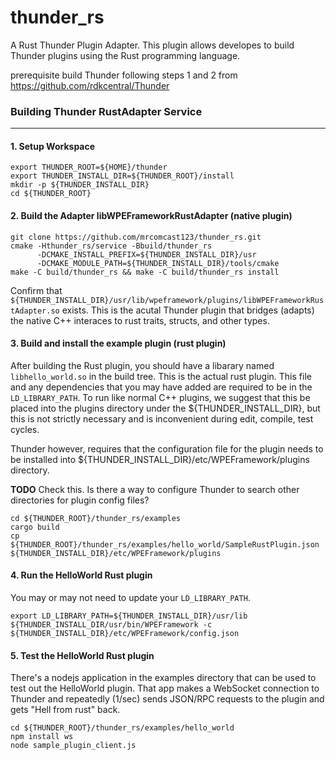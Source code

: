 # thunder_rs

A Rust Thunder Plugin Adapter. This plugin allows developes to build Thunder plugins using the Rust programming language. 

prerequisite build Thunder following steps 1 and 2 from https://github.com/rdkcentral/Thunder

### Building Thunder RustAdapter Service
---

#### **1. Setup Workspace**
```
export THUNDER_ROOT=${HOME}/thunder
export THUNDER_INSTALL_DIR=${THUNDER_ROOT}/install
mkdir -p ${THUNDER_INSTALL_DIR}
cd ${THUNDER_ROOT}
```

#### **2. Build the Adapter libWPEFrameworkRustAdapter (native plugin)**

```
git clone https://github.com/mrcomcast123/thunder_rs.git
cmake -Hthunder_rs/service -Bbuild/thunder_rs 
      -DCMAKE_INSTALL_PREFIX=${THUNDER_INSTALL_DIR}/usr
      -DCMAKE_MODULE_PATH=${THUNDER_INSTALL_DIR}/tools/cmake     
make -C build/thunder_rs && make -C build/thunder_rs install
```

Confirm that `${THUNDER_INSTALL_DIR}/usr/lib/wpeframework/plugins/libWPEFrameworkRustAdapter.so` exists. This is the acutal
Thunder plugin that bridges (adapts) the native C++ interaces to rust traits, structs, and other types.

#### **3. Build and install the example plugin (rust plugin)**

After building the Rust plugin, you should have a libarary named `libhello_world.so` in the build tree. This is the actual rust plugin. This file and any dependencies that you may have added are required to be in the `LD_LIBRARY_PATH`. To run like normal C++ plugins, we suggest that this be placed into the plugins directory under the ${THUNDER_INSTALL_DIR}, but this is not strictly necessary and is inconvenient during edit, compile, test cycles.

Thunder however, requires that the configuration file for the plugin needs to be installed into ${THUNDER_INSTALL_DIR}/etc/WPEFramework/plugins directory.

**TODO** Check this. Is there a way to configure Thunder to search other directories for plugin config files?

```
cd ${THUNDER_ROOT}/thunder_rs/examples
cargo build
cp ${THUNDER_ROOT}/thunder_rs/examples/hello_world/SampleRustPlugin.json ${THUNDER_INSTALL_DIR}/etc/WPEFramework/plugins
```

#### **4. Run the HelloWorld Rust plugin**

You may or may not need to update your `LD_LIBRARY_PATH`.

```
export LD_LIBRARY_PATH=${THUNDER_INSTALL_DIR}/usr/lib
${THUNDER_INSTALL_DIR/usr/bin/WPEFramework -c ${THUNDER_INSTALL_DIR}/etc/WPEFramework/config.json
```

#### **5. Test the HelloWorld Rust plugin**

There's a nodejs application in the examples directory that can be used to test out the HelloWorld plugin. That app makes a WebSocket connection to Thunder and repeatedly (1/sec) sends JSON/RPC requests to the plugin and gets "Hell from rust" back. 

```
cd ${THUNDER_ROOT}/thunder_rs/examples/hello_world
npm install ws
node sample_plugin_client.js
```
